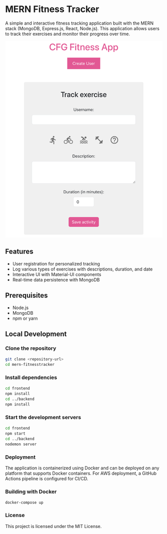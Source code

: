 # MERN Fitness Tracker

A simple and interactive fitness tracking application built with the MERN stack (MongoDB, Express.js, React, Node.js). This application allows users to track their exercises and monitor their progress over time.

![Application Screenshot](frontpage.png)  

## Features

- User registration for personalized tracking
- Log various types of exercises with descriptions, duration, and date
- Interactive UI with Material-UI components
- Real-time data persistence with MongoDB

## Prerequisites

- Node.js
- MongoDB
- npm or yarn

## Local Development

### Clone the repository

```sh
git clone <repository-url>
cd mern-fitnesstracker
```

### Install dependencies

```sh
cd frontend
npm install
cd ../backend
npm install
```

### Start the development servers

```sh
cd frontend
npm start
cd ../backend
nodemon server
```

### Deployment
The application is containerized using Docker and can be deployed on any platform that supports Docker containers. For AWS deployment, a GitHub Actions pipeline is configured for CI/CD.

### Building with Docker

```
docker-compose up
```


### License
This project is licensed under the MIT License.